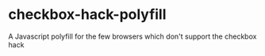checkbox-hack-polyfill
======================

A Javascript polyfill for the few browsers which don't support the checkbox hack
